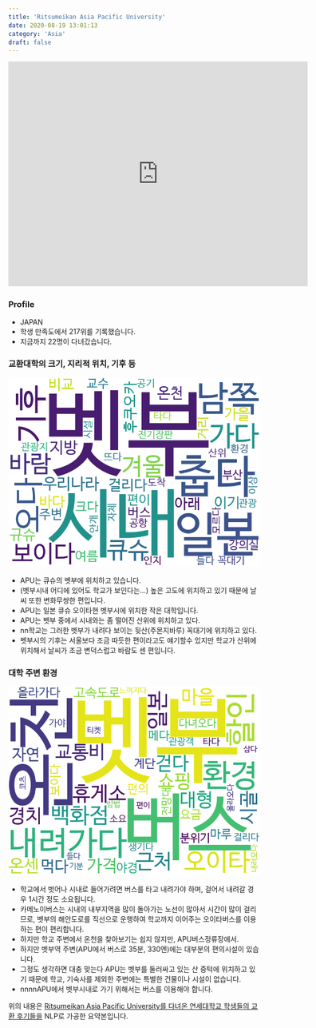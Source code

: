 ```yaml
---
title: 'Ritsumeikan Asia Pacific University'
date: 2020-08-19 13:01:13
category: 'Asia'
draft: false
---
```


<iframe
width="600"
height="450"
frameborder="0" style="border:0"
src="https://www.google.com/maps/embed/v1/place?key=AIzaSyC9e1AME-pVmWC4hBpFdu5S4dKzyepa3HQ&q=Ritsumeikan+Asia+Pacific+University&center=33.33713710000001,131.46834479999998&zoom=14" allowfullscreen>
</iframe>

### Profile

* JAPAN
* 학생 만족도에서 217위를 기록했습니다.
* 지금까지 22명이 다녀갔습니다. 

### 교환대학의 크기, 지리적 위치, 기후 등

![gen_info-WordCloud](../univ_wordclouds_okt/gen_info/JP000023_gen_info_okt.png)

* APU는 큐슈의 벳부에 위치하고 있습니다.
* (벳부시내 어디에 있어도 학교가 보인다는…) 높은 고도에 위치하고 있기 때문에 날씨 또한 변화무쌍한 편입니다.
* APU는 일본 큐슈 오이타현 벳부시에 위치한 작은 대학입니다.
* APU는 벳부 중에서 시내와는 좀 떨어진 산위에 위치하고 있다.
* nn학교는 그러한 벳부가 내려다 보이는 뒷산(주몬지바루) 꼭대기에 위치하고 있다.
* 벳부시의 기후는 서울보다 조금 따듯한 편이라고도 얘기할수 있지만 학교가 산위에 위치해서 날씨가 조금 변덕스럽고 바람도 센 편입니다.


### 대학 주변 환경

![env_info-WordCloud](../univ_wordclouds_okt/env_info/JP000023_env_info_okt.png)

* 학교에서 벗어나 시내로 들어가려면 버스를 타고 내려가야 하며, 걸어서 내려갈 경우 1시간 정도 소요됩니다.
* 카메노이버스는 시내의 내부지역을 많이 돌아가는 노선이 많아서 시간이 많이 걸리므로, 벳부의 해안도로를 직선으로 운행하여 학교까지 이어주는 오이타버스를 이용하는 편이 편리합니다.
* 하지만 학교 주변에서 온천을 찾아보기는 쉽지 않지만, APU버스정류장에서.
* 하지만 벳부역 주변(APU에서 버스로 35분, 330엔)에는 대부분의 편의시설이 있습니다.
* 그정도 생각하면 대충 맞는다 APU는 벳부를 둘러싸고 있는 산 중턱에 위치하고 있기 때문에 학교, 기숙사를 제외한 주변에는 특별한 건물이나 시설이 없습니다.
* nnnnAPU에서 벳부시내로 가기 위해서는 버스를 이용해야 합니다.


위의 내용은 [Ritsumeikan Asia Pacific University를 다녀온 연세대학교 학생들의 교환 후기들을](http://oia.yonsei.ac.kr/partner/expReport.asp?ucode=JP000023&bgbn=A) NLP로 가공한 요약본입니다. 
